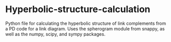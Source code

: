 # Hyperbolic-structure-calculation
Python file for calculating the hyperbolic structure of link complements from a PD code for a link diagram.  Uses the spherogram module from snappy, as well as the numpy, scipy, and sympy packages.

